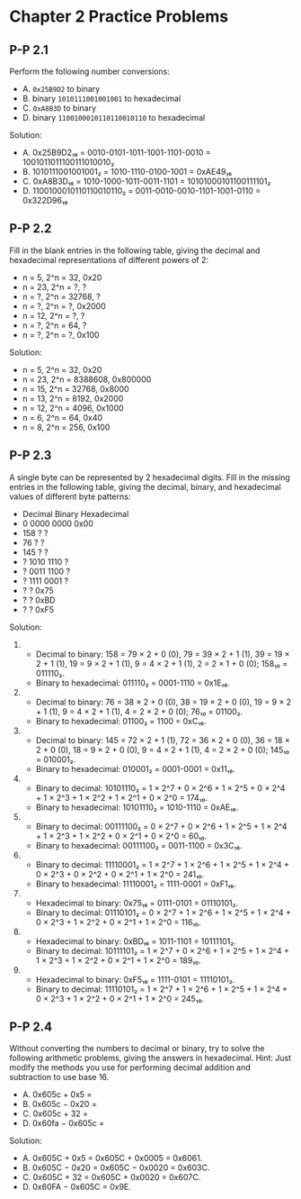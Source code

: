 # Chapter 2 Practice Problems

## P-P 2.1
Perform the following number conversions:
- A. `0x25B9D2` to binary
- B. binary `1010111001001001` to hexadecimal
- C. `0xA8B3D` to binary
- D. binary `1100100010110110010110` to hexadecimal

Solution:
- A. 0x25B9D2₁₆ = 0010-0101-1011-1001-1101-0010 = 1001011011100111010010₂
- B. 1010111001001001₂ = 1010-1110-0100-1001 = 0xAE49₁₆
- C. 0xA8B3D₁₆ = 1010-1000-1011-0011-1101 = 10101000101100111101₂
- D. 1100100010110110010110₂ = 0011-0010-0010-1101-1001-0110 = 0x322D96₁₆

## P-P 2.2
Fill in the blank entries in the following table, giving the decimal and hexadecimal representations of different powers of 2:
- n = 5, 2^n = 32, 0x20
- n = 23, 2^n = ?, ?
- n = ?, 2^n = 32768, ?
- n = ?, 2^n = ?, 0x2000
- n = 12, 2^n = ?, ?
- n = ?, 2^n = 64, ?
- n = ?, 2^n = ?, 0x100

Solution:
- n = 5, 2^n = 32, 0x20
- n = 23, 2^n = 8388608, 0x800000
- n = 15, 2^n = 32768, 0x8000
- n = 13, 2^n = 8192, 0x2000
- n = 12, 2^n = 4096, 0x1000
- n = 6, 2^n = 64, 0x40
- n = 8, 2^n = 256, 0x100

## P-P 2.3
A single byte can be represented by 2 hexadecimal digits. Fill in the missing entries in the following table, giving the decimal, binary, 
and hexadecimal values of different byte patterns:
- Decimal     Binary           Hexadecimal
- 0           0000 0000        0x00
- 158         ?                ?
- 76          ?                ?
- 145         ?                ?
- ?           1010 1110        ?
- ?           0011 1100        ?
- ?           1111 0001        ?
- ?           ?                0x75
- ?           ?                0xBD
- ?           ?                0xF5

Solution:
1. - Decimal to binary: 158 = 79 × 2 + 0 (0), 79 = 39 × 2 + 1 (1), 39 = 19 × 2 + 1 (1), 19 = 9 × 2 + 1 (1), 9 = 4 × 2 + 1 (1), 2 = 2 × 1 + 0 (0); 158₁₀ = 011110₂.
   - Binary to hexadecimal: 011110₂ = 0001-1110 = 0x1E₁₆.
2. - Decimal to binary: 76 = 38 × 2 + 0 (0), 38 = 19 × 2 + 0 (0), 19 = 9 × 2 + 1 (1), 9 = 4 × 2 + 1 (1), 4 = 2 × 2 + 0 (0); 76₁₀ = 01100₂.
   - Binary to hexadecimal: 01100₂ = 1100 = 0xC₁₆.
3. - Decimal to binary: 145 = 72 × 2 + 1 (1), 72 = 36 × 2 + 0 (0), 36 = 18 × 2 + 0 (0), 18 = 9 × 2 + 0 (0), 9 = 4 × 2 + 1 (1), 4 = 2 × 2 + 0 (0); 145₁₀ = 010001₂.
   - Binary to hexadecimal: 010001₂ = 0001-0001 = 0x11₁₆.
4. - Binary to decimal: 10101110₂ = 1 × 2^7 + 0 × 2^6 +  1 × 2^5 + 0 × 2^4 + 1 × 2^3 + 1 × 2^2 + 1 × 2^1 + 0 × 2^0 = 174₁₀.
   - Binary to hexadecimal: 10101110₂ = 1010-1110 = 0xAE₁₆.
5. - Binary to decimal: 00111100₂ = 0 × 2^7 + 0 × 2^6 + 1 × 2^5 + 1 × 2^4 + 1 × 2^3 + 1 × 2^2 + 0 × 2^1 + 0 × 2^0 = 60₁₀.
   - Binary to hexadecimal: 00111100₂ = 0011-1100 = 0x3C₁₆.
6. - Binary to decimal: 11110001₂ = 1 × 2^7 + 1 × 2^6 + 1 × 2^5 + 1 × 2^4 + 0 × 2^3 + 0 × 2^2 + 0 × 2^1 + 1 × 2^0 = 241₁₀.
   - Binary to hexadecimal: 11110001₂ = 1111-0001 = 0xF1₁₆.
7. - Hexadecimal to binary: 0x75₁₆ = 0111-0101 = 01110101₂.
   - Binary to decimal: 01110101₂ = 0 × 2^7 + 1 × 2^6 + 1 × 2^5 + 1 × 2^4 + 0 × 2^3 + 1 × 2^2 + 0 × 2^1 + 1 × 2^0 = 116₁₀.
8. - Hexadecimal to binary: 0xBD₁₆ = 1011-1101 = 10111101₂.
   - Binary to decimal: 10111101₂ = 1 × 2^7 + 0 × 2^6 + 1 × 2^5 + 1 × 2^4 + 1 × 2^3 + 1 × 2^2 + 0 × 2^1 + 1 × 2^0 = 189₁₀.
9. - Hexadecimal to binary: 0xF5₁₆ = 1111-0101 = 11110101₂.
   - Binary to decimal: 11110101₂ = 1 × 2^7 + 1 × 2^6 + 1 × 2^5 + 1 × 2^4 + 0 × 2^3 + 1 × 2^2 + 0 × 2^1 + 1 × 2^0 = 245₁₀.

## P-P 2.4
Without converting the numbers to decimal or binary, try to solve the following arithmetic problems, giving the answers in hexadecimal. Hint: Just modify 
the methods you use for performing decimal addition and subtraction to use base 16.
- A. 0x605c + 0x5 =
- B. 0x605c − 0x20 =
- C. 0x605c + 32 =
- D. 0x60fa − 0x605c =

Solution:
- A. 0x605C + 0x5 = 0x605C + 0x0005 = 0x6061.
- B. 0x605C − 0x20 = 0x605C − 0x0020 = 0x603C.
- C. 0x605C + 32 = 0x605C + 0x0020 = 0x607C.
- D. 0x60FA − 0x605C = 0x9E.